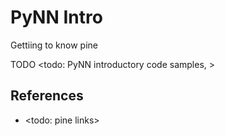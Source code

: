 # PyNN Intro

Gettiing to know pine

TODO
<todo: PyNN introductory code samples,  >

## References
* <todo: pine links>
